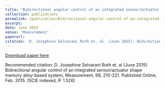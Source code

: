 ```yaml
---
title: "Bidirectional angular control of an integrated sensor/actuator shape memory alloy-based system"
collection: publications
permalink: /publication/Bidirectional-angular-control-of-an-integrated-sensor-actuator-shape-memory-alloy-based-system
excerpt: 
date: June 2015
venue: 'Measurement'
paperurl: 
citation: 'D. Josephine Selvarani Ruth et. al  (June 2015). Bidirectional angular control of an integrated sensor/actuator shape memory alloy-based system; <i>Measurement</i>. 69, 210-221. Published Online, Feb. 2015. (SCIE indexed, IF 1.526)'
---
```

[Download paper here](http://www.sciencedirect.com/science/article/pii/S0263224115001220)

Recommended citation: D. Josephine Selvarani Ruth et. al (June 2015) Bidirectional angular control of an integrated sensor/actuator shape memory alloy-based system, Measurement, 69, 210-221. Published Online, Feb. 2015. (SCIE indexed, IF 1.526)